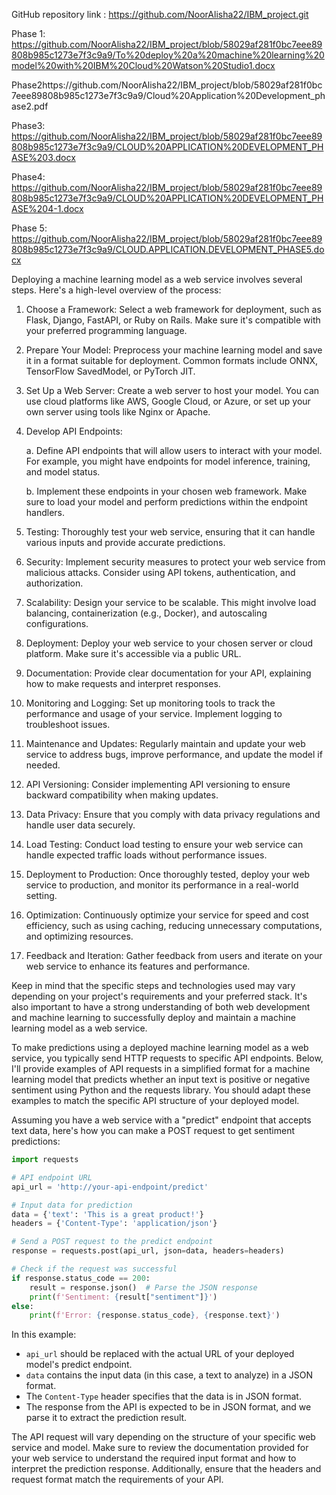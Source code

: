 GitHub repository link : https://github.com/NoorAlisha22/IBM_project.git

Phase 1: https://github.com/NoorAlisha22/IBM_project/blob/58029af281f0bc7eee89808b985c1273e7f3c9a9/To%20deploy%20a%20machine%20learning%20model%20with%20IBM%20Cloud%20Watson%20Studio1.docx

Phase2https://github.com/NoorAlisha22/IBM_project/blob/58029af281f0bc7eee89808b985c1273e7f3c9a9/Cloud%20Application%20Development_phase2.pdf

Phase3:
https://github.com/NoorAlisha22/IBM_project/blob/58029af281f0bc7eee89808b985c1273e7f3c9a9/CLOUD%20APPLICATION%20DEVELOPMENT_PHASE%203.docx

Phase4:
https://github.com/NoorAlisha22/IBM_project/blob/58029af281f0bc7eee89808b985c1273e7f3c9a9/CLOUD%20APPLICATION%20DEVELOPMENT_PHASE%204-1.docx

Phase 5: https://github.com/NoorAlisha22/IBM_project/blob/58029af281f0bc7eee89808b985c1273e7f3c9a9/CLOUD.APPLICATION.DEVELOPMENT_PHASE5.docx

Deploying a machine learning model as a web service involves several steps. Here's a high-level overview of the process:

1. Choose a Framework: Select a web framework for deployment, such as Flask, Django, FastAPI, or Ruby on Rails. Make sure it's compatible with your preferred programming language.

2. Prepare Your Model: Preprocess your machine learning model and save it in a format suitable for deployment. Common formats include ONNX, TensorFlow SavedModel, or PyTorch JIT.

3. Set Up a Web Server: Create a web server to host your model. You can use cloud platforms like AWS, Google Cloud, or Azure, or set up your own server using tools like Nginx or Apache.

4. Develop API Endpoints:

   a. Define API endpoints that will allow users to interact with your model. For example, you might have endpoints for model inference, training, and model status.

   b. Implement these endpoints in your chosen web framework. Make sure to load your model and perform predictions within the endpoint handlers.

5. Testing: Thoroughly test your web service, ensuring that it can handle various inputs and provide accurate predictions.

6. Security: Implement security measures to protect your web service from malicious attacks. Consider using API tokens, authentication, and authorization.

7. Scalability: Design your service to be scalable. This might involve load balancing, containerization (e.g., Docker), and autoscaling configurations.

8. Deployment: Deploy your web service to your chosen server or cloud platform. Make sure it's accessible via a public URL.

9. Documentation: Provide clear documentation for your API, explaining how to make requests and interpret responses.

10. Monitoring and Logging: Set up monitoring tools to track the performance and usage of your service. Implement logging to troubleshoot issues.

11. Maintenance and Updates: Regularly maintain and update your web service to address bugs, improve performance, and update the model if needed.

12. API Versioning: Consider implementing API versioning to ensure backward compatibility when making updates.

13. Data Privacy: Ensure that you comply with data privacy regulations and handle user data securely.

14. Load Testing: Conduct load testing to ensure your web service can handle expected traffic loads without performance issues.

15. Deployment to Production: Once thoroughly tested, deploy your web service to production, and monitor its performance in a real-world setting.

16. Optimization: Continuously optimize your service for speed and cost efficiency, such as using caching, reducing unnecessary computations, and optimizing resources.

17. Feedback and Iteration: Gather feedback from users and iterate on your web service to enhance its features and performance.

Keep in mind that the specific steps and technologies used may vary depending on your project's requirements and your preferred stack. It's also important to have a strong understanding of both web development and machine learning to successfully deploy and maintain a machine learning model as a web service.

To make predictions using a deployed machine learning model as a web service, you typically send HTTP requests to specific API endpoints. Below, I'll provide examples of API requests in a simplified format for a machine learning model that predicts whether an input text is positive or negative sentiment using Python and the requests library. You should adapt these examples to match the specific API structure of your deployed model.

Assuming you have a web service with a "predict" endpoint that accepts text data, here's how you can make a POST request to get sentiment predictions:

```python
import requests

# API endpoint URL
api_url = 'http://your-api-endpoint/predict'

# Input data for prediction
data = {'text': 'This is a great product!'}
headers = {'Content-Type': 'application/json'}

# Send a POST request to the predict endpoint
response = requests.post(api_url, json=data, headers=headers)

# Check if the request was successful
if response.status_code == 200:
    result = response.json()  # Parse the JSON response
    print(f'Sentiment: {result["sentiment"]}')
else:
    print(f'Error: {response.status_code}, {response.text}')
```

In this example:

- `api_url` should be replaced with the actual URL of your deployed model's predict endpoint.
- `data` contains the input data (in this case, a text to analyze) in a JSON format.
- The `Content-Type` header specifies that the data is in JSON format.
- The response from the API is expected to be in JSON format, and we parse it to extract the prediction result.

The API request will vary depending on the structure of your specific web service and model. Make sure to review the documentation provided for your web service to understand the required input format and how to interpret the prediction response. Additionally, ensure that the headers and request format match the requirements of your API.
